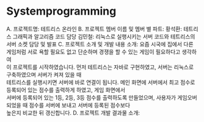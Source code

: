 # Systemprogramming

A. 프로젝트명: 테트리스 온라인
B. 프로젝트 멤버 이름 및 멤버 별 파트: 
  황석환: 테트리스 그래픽과 알고리즘 코드 담당
  김민철: 리눅스로 실행시키는 서버 코드와 테트리스의 서버 소켓 담당 및 발표
C. 프로젝트 소개 및 개발 내용 소개: 요즘 시국에 집에서 다른 게임처럼 서로 욕할 필요도 없고 단순하며 경쟁을 할 수 있는 게임이 필요하다고 생각하여\
  이 프로젝트를 시작하였습니다. 먼저 테트리스는 자바로 구현하였고, 서버는 리눅스로 구축하였으며 서버가 켜져 있을 때\
  테트리스를 실행시키면 서버에 바로 연결이 됩니다. 메인 화면에 서버에서 최고 점수로 등록되어 있는 점수를 출력하게 하였고, 게임 화면에서\
  서버에 등록되어 있는 1등, 2등, 3등 점수를 출력하도록 만들었으며, 사용자가 게임오버 되었을 때 점수를 서버에 보내고 서버에 등록된 점수보다\
  높은지 비교한 뒤 갱신합니다.
D. 프로젝트 개발 결과물 소개: 
